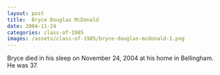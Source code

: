 ```yaml
---
layout: post
title:  Bryce Douglas McDonald
date: 2004-11-24
categories: class-of-1985
images: /assets/class-of-1985/bryce-douglas-mcdonald-1.png
---
```


Bryce died in his sleep on November 24, 2004 at his home in Bellingham. He was 37.


